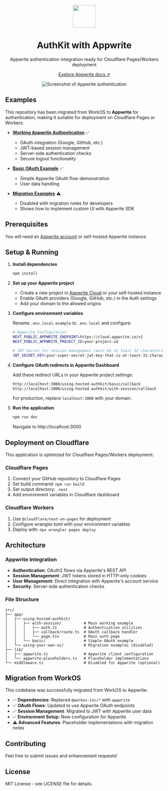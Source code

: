 <p align="center">
    <img src="https://github.com/workos/authkit/assets/896475/9fa7a91e-f5a8-4922-96fb-20a7b478d075" width="72" />
    <h1 align="center">AuthKit with Appwrite</h1>
    <p align="center">Appwrite authentication integration ready for Cloudflare Pages/Workers deployment</p>    
    <p align="center"><a href="https://appwrite.io/docs/references/cloud/client-web/account">Explore Appwrite docs ↗</a></strong></p>    
</p>

<p align="center">  
  <img alt="Screenshot of Appwrite authentication" src="https://github.com/user-attachments/assets/f17910c8-d32f-4e21-b4dd-637669ef5501">
</p>

## Examples

This repository has been migrated from WorkOS to **Appwrite** for authentication, making it suitable for deployment on Cloudflare Pages or Workers:

- **[Working Appwrite Authentication](./src/app/using-hosted-authkit/with-session)** ✅
  - OAuth integration (Google, GitHub, etc.)
  - JWT-based session management
  - Server-side authentication checks
  - Secure logout functionality

- **[Basic OAuth Example](./src/app/using-hosted-authkit/basic)** ✅
  - Simple Appwrite OAuth flow demonstration
  - User data handling

- **[Migration Examples](./src/app/using-your-own-ui)** ⚠️
  - Disabled with migration notes for developers
  - Shows how to implement custom UI with Appwrite SDK

## Prerequisites

You will need an [Appwrite account](https://cloud.appwrite.io/) or self-hosted Appwrite instance.

## Setup & Running

1. **Install dependencies**
   ```bash
   npm install
   ```

2. **Set up your Appwrite project**
   - Create a new project in [Appwrite Cloud](https://cloud.appwrite.io/) or your self-hosted instance
   - Enable OAuth providers (Google, GitHub, etc.) in the Auth settings
   - Add your domain to the allowed origins

3. **Configure environment variables**
   
   Rename `.env.local.example` to `.env.local` and configure:

   ```bash
   # Appwrite Configuration
   NEXT_PUBLIC_APPWRITE_ENDPOINT=https://cloud.appwrite.io/v1
   NEXT_PUBLIC_APPWRITE_PROJECT_ID=your-project-id

   # JWT Secret for session management (must be at least 32 characters long)
   JWT_SECRET_KEY=your-super-secret-jwt-key-that-is-at-least-32-characters-long
   ```

4. **Configure OAuth redirects in Appwrite Dashboard**
   
   Add these redirect URLs in your Appwrite project settings:

   ```bash
   http://localhost:3000/using-hosted-authkit/basic/callback
   http://localhost:3000/using-hosted-authkit/with-session/callback
   ```

   For production, replace `localhost:3000` with your domain.

5. **Run the application**
   ```bash
   npm run dev
   ```
   Navigate to http://localhost:3000

## Deployment on Cloudflare

This application is optimized for Cloudflare Pages/Workers deployment:

### Cloudflare Pages
1. Connect your GitHub repository to Cloudflare Pages
2. Set build command: `npm run build`
3. Set output directory: `.next`
4. Add environment variables in Cloudflare dashboard

### Cloudflare Workers
1. Use `@cloudflare/next-on-pages` for deployment
2. Configure wrangler.toml with your environment variables
3. Deploy with: `npx wrangler pages deploy`

## Architecture

### Appwrite Integration
- **Authentication**: OAuth2 flows via Appwrite's REST API
- **Session Management**: JWT tokens stored in HTTP-only cookies
- **User Management**: Direct integration with Appwrite's account service
- **Security**: Server-side authentication checks

### File Structure
```
src/
├── app/
│   ├── using-hosted-authkit/
│   │   ├── with-session/          # Main working example
│   │   │   ├── auth.ts            # Authentication utilities
│   │   │   ├── callback/route.ts  # OAuth callback handler
│   │   │   └── page.tsx           # Main auth page
│   │   └── basic/                 # Simple OAuth example
│   └── using-your-own-ui/         # Migration examples (disabled)
├── lib/
│   ├── appwrite.ts                # Appwrite client configuration
│   └── appwrite-placeholders.ts   # Placeholder implementations
└── middleware.ts                  # Disabled for Appwrite (optional)
```

## Migration from WorkOS

This codebase was successfully migrated from WorkOS to Appwrite:

- ✅ **Dependencies**: Replaced `@workos-inc/*` with `appwrite`
- ✅ **OAuth Flows**: Updated to use Appwrite OAuth endpoints
- ✅ **Session Management**: Migrated to JWT with Appwrite user data
- ✅ **Environment Setup**: New configuration for Appwrite
- ⚠️ **Advanced Features**: Placeholder implementations with migration notes

## Contributing

Feel free to submit issues and enhancement requests!

## License

MIT License - see LICENSE file for details.
